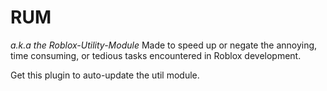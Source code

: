 # **RUM**
_a.k.a the Roblox-Utility-Module_
Made to speed up or negate the annoying, time consuming, or tedious tasks encountered in Roblox development.

Get this plugin to auto-update the util module.

